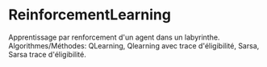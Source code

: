 # ReinforcementLearning

Apprentissage par renforcement d'un agent dans un labyrinthe.
Algorithmes/Méthodes: QLearning, Qlearning avec trace d'éligibilité, Sarsa, Sarsa trace d'éligibilité.
